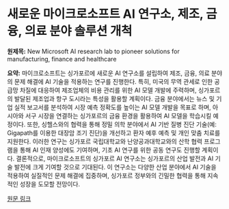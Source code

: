 # 새로운 마이크로소프트 AI 연구소, 제조, 금융, 의료 분야 솔루션 개척

**원제목:** New Microsoft AI research lab to pioneer solutions for manufacturing, finance and healthcare

**요약:** 마이크로소프트는 싱가포르에 새로운 AI 연구소를 설립하여 제조, 금융, 의료 분야의 문제 해결에 AI 기술을 적용하는 연구를 진행한다.  특히, 미국의 무역 관세로 인한 공급망 차질에 대응하여 제조업체의 비용 관리를 위한 AI 모델 개발에 주력하며, 싱가포르의 발달된 제조업과 항구 도시라는 특성을 활용할 계획이다. 금융 분야에서는 뉴스 및 기업 실적 보고서를 분석하여 시장 예측 정확도를 높이는 AI 모델 개발을 목표로 하며, 아시아와 서구 시장을 연결하는 싱가포르의 금융 환경을 활용하여 AI 모델을 학습시킬 예정이다. 또한, 싱헬스와의 협력을 통해 정밀 의학 분야에서 AI 기반 질병 진단 기술(예: Gigapath를 이용한 대장암 조기 진단)을 개선하고 환자 예후 예측 및 개인 맞춤 치료를 지원한다.  이러한 연구는 싱가포르 국립대학교와 난양공과대학교와의 산학 협력 프로그램을 통해 AI 인재 양성에도 기여하며, 기초 AI 연구를 위한 공동 연구도 진행할 계획이다.  결론적으로, 마이크로소프트의 싱가포르 AI 연구소는 싱가포르의 산업 발전과 AI 기술 발전에 크게 기여할 것으로 기대된다.  이 연구소는 다양한 산업 분야에서 AI 기술을 적용하여 실질적인 문제 해결에 집중하며,  싱가포르 정부와의 긴밀한 협력을 통해 지속적인 성장을 도모할 전망이다.

[원문 링크](https://www.straitstimes.com/singapore/new-microsoft-ai-research-lab-to-pioneer-solutions-for-manufacturing-finance-and-healthcare)
